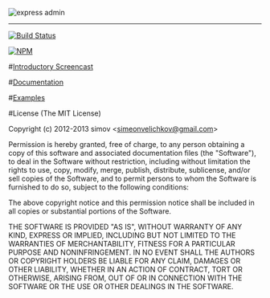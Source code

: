 ![express admin][1]

<hr />

[![Build Status](https://travis-ci.org/simov/express-admin.png)](https://travis-ci.org/simov/express-admin)

[![NPM](https://nodei.co/npm/express-admin.png?downloads=true)](https://nodei.co/npm/express-admin/)

#[Introductory Screencast][2]

#[Documentation][3]

#[Examples][4]

#License
(The MIT License)

Copyright (c) 2012-2013 simov &lt;simeonvelichkov@gmail.com&gt;

Permission is hereby granted, free of charge, to any person obtaining a copy of this software and associated documentation files (the "Software"), to deal in the Software without restriction, including without limitation the rights to use, copy, modify, merge, publish, distribute, sublicense, and/or sell copies of the Software, and to permit persons to whom the Software is furnished to do so, subject to the following conditions:

The above copyright notice and this permission notice shall be included in all copies or substantial portions of the Software.

THE SOFTWARE IS PROVIDED "AS IS", WITHOUT WARRANTY OF ANY KIND, EXPRESS OR IMPLIED, INCLUDING BUT NOT LIMITED TO THE WARRANTIES OF MERCHANTABILITY, FITNESS FOR A PARTICULAR PURPOSE AND NONINFRINGEMENT. IN NO EVENT SHALL THE AUTHORS OR COPYRIGHT HOLDERS BE LIABLE FOR ANY CLAIM, DAMAGES OR OTHER LIABILITY, WHETHER IN AN ACTION OF CONTRACT, TORT OR OTHERWISE, ARISING FROM, OUT OF OR IN CONNECTION WITH THE SOFTWARE OR THE USE OR OTHER DEALINGS IN THE SOFTWARE.

  [1]: http://i.imgur.com/rd1cqPv.png
  [2]: http://www.youtube.com/watch?v=1CdoCB96QNk
  [3]: http://simov.github.io/express-admin-site/
  [4]: http://github.com/simov/express-admin-examples/